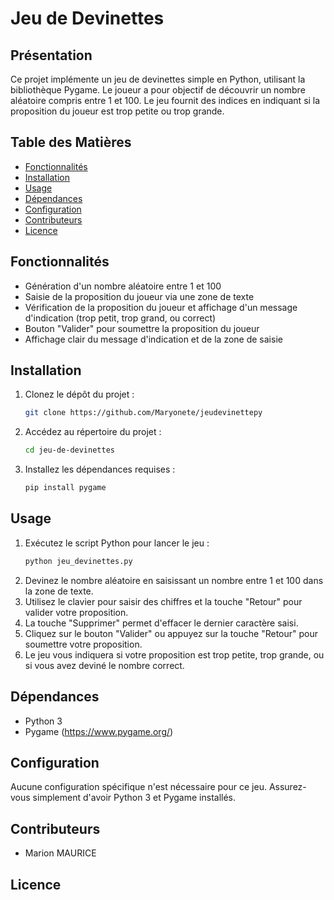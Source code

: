 # Jeu de Devinettes

## Présentation

Ce projet implémente un jeu de devinettes simple en Python, utilisant la bibliothèque Pygame. Le joueur a pour objectif de découvrir un nombre aléatoire compris entre 1 et 100. Le jeu fournit des indices en indiquant si la proposition du joueur est trop petite ou trop grande.

## Table des Matières

- [Fonctionnalités](#fonctionnalités)
- [Installation](#installation)
- [Usage](#usage)
- [Dépendances](#dépendances)
- [Configuration](#configuration)
- [Contributeurs](#contributeurs)
- [Licence](#licence)

## Fonctionnalités

- Génération d'un nombre aléatoire entre 1 et 100
- Saisie de la proposition du joueur via une zone de texte
- Vérification de la proposition du joueur et affichage d'un message d'indication (trop petit, trop grand, ou correct)
- Bouton "Valider" pour soumettre la proposition du joueur
- Affichage clair du message d'indication et de la zone de saisie

## Installation

1. Clonez le dépôt du projet :
   ```bash
   git clone https://github.com/Maryonete/jeudevinettepy
   ```
2. Accédez au répertoire du projet :
   ```bash
   cd jeu-de-devinettes
   ```
3. Installez les dépendances requises :
   ```bash
   pip install pygame
   ```

## Usage

1. Exécutez le script Python pour lancer le jeu :
   ```bash
   python jeu_devinettes.py
   ```
2. Devinez le nombre aléatoire en saisissant un nombre entre 1 et 100 dans la zone de texte.
3. Utilisez le clavier pour saisir des chiffres et la touche "Retour" pour valider votre proposition.
4. La touche "Supprimer" permet d'effacer le dernier caractère saisi.
5. Cliquez sur le bouton "Valider" ou appuyez sur la touche "Retour" pour soumettre votre proposition.
6. Le jeu vous indiquera si votre proposition est trop petite, trop grande, ou si vous avez deviné le nombre correct.

## Dépendances

- Python 3
- Pygame (https://www.pygame.org/)

## Configuration

Aucune configuration spécifique n'est nécessaire pour ce jeu. Assurez-vous simplement d'avoir Python 3 et Pygame installés.

## Contributeurs

- Marion MAURICE

## Licence
